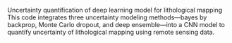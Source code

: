 Uncertainty quantification of deep learning model for lithological mapping
This code integrates three uncertainty modeling methods—bayes by backprop, Monte Carlo dropout, and deep ensemble—into a CNN model to quantify uncertainty of lithological mapping using remote sensing data. 
